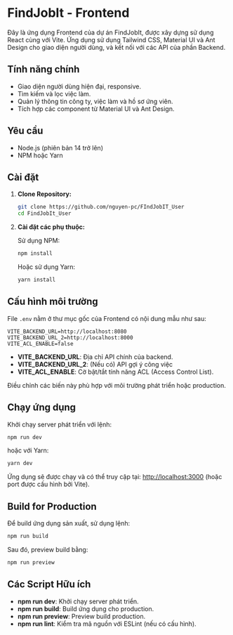 # FindJobIt - Frontend

Đây là ứng dụng Frontend của dự án FindJobIt, được xây dựng sử dụng React cùng với Vite. Ứng dụng sử dụng Tailwind CSS, Material UI và Ant Design cho giao diện người dùng, và kết nối với các API của phần Backend.

## Tính năng chính

- Giao diện người dùng hiện đại, responsive.
- Tìm kiếm và lọc việc làm.
- Quản lý thông tin công ty, việc làm và hồ sơ ứng viên.
- Tích hợp các component từ Material UI và Ant Design.

## Yêu cầu

- Node.js (phiên bản 14 trở lên)
- NPM hoặc Yarn

## Cài đặt

1. **Clone Repository:**

   ```bash
   git clone https://github.com/nguyen-pc/FIndJobIT_User
   cd FindJobIt_User
   ```

2. **Cài đặt các phụ thuộc:**

   Sử dụng NPM:
   ```bash
   npm install
   ```
   Hoặc sử dụng Yarn:
   ```bash
   yarn install
   ```

## Cấu hình môi trường

File `.env` nằm ở thư mục gốc của Frontend có nội dung mẫu như sau:

```properties
VITE_BACKEND_URL=http://localhost:8080
VITE_BACKEND_URL_2=http://localhost:8000
VITE_ACL_ENABLE=false
```

- **VITE_BACKEND_URL**: Địa chỉ API chính của backend.
- **VITE_BACKEND_URL_2**: (Nếu có) API gợi ý công việc
- **VITE_ACL_ENABLE**: Cờ bật/tắt tính năng ACL (Access Control List).

Điều chỉnh các biến này phù hợp với môi trường phát triển hoặc production.

## Chạy ứng dụng

Khởi chạy server phát triển với lệnh:

```bash
npm run dev
```
hoặc với Yarn:
```bash
yarn dev
```

Ứng dụng sẽ được chạy và có thể truy cập tại: [http://localhost:3000](http://localhost:3000) (hoặc port được cấu hình bởi Vite).

## Build for Production

Để build ứng dụng sản xuất, sử dụng lệnh:
```bash
npm run build
```

Sau đó, preview build bằng:
```bash
npm run preview
```


## Các Script Hữu ích

- **npm run dev**: Khởi chạy server phát triển.
- **npm run build**: Build ứng dụng cho production.
- **npm run preview**: Preview build production.
- **npm run lint**: Kiểm tra mã nguồn với ESLint (nếu có cấu hình).
